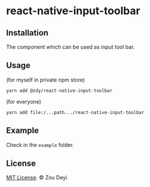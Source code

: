 # react-native-input-toolbar

## Installation
The component which can be used as input tool bar.

## Usage
 (for myself in private npm store)
```
yarn add @zdy/react-native-input-toolbar
```
(for everyone)
```
yarn add file:/...path.../react-native-input-toolbar
```

## Example
Check in the `example` folder.

## License

[MIT License](http://opensource.org/licenses/mit-license.html). © Zou Deyi
